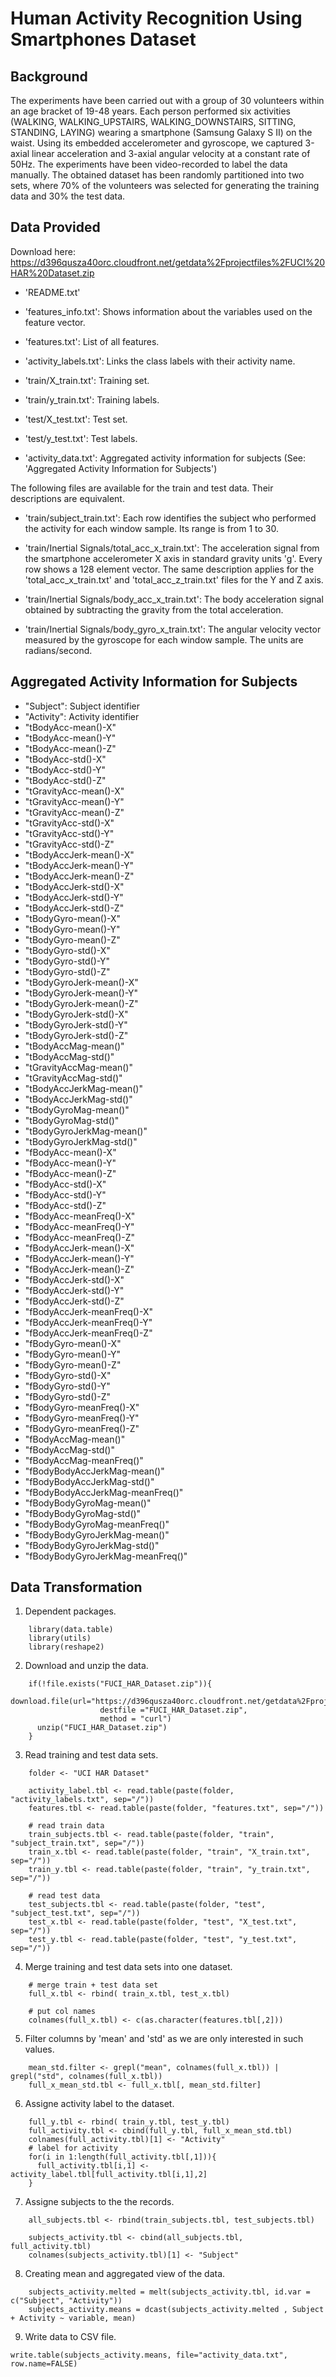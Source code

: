 # Human Activity Recognition Using Smartphones Dataset

## Background

The experiments have been carried out with a group of 30 volunteers within an age bracket of 19-48 years. Each person performed six activities (WALKING, WALKING_UPSTAIRS, WALKING_DOWNSTAIRS, SITTING, STANDING, LAYING) wearing a smartphone (Samsung Galaxy S II) on the waist. Using its embedded accelerometer and gyroscope, we captured 3-axial linear acceleration and 3-axial angular velocity at a constant rate of 50Hz. The experiments have been video-recorded to label the data manually. The obtained dataset has been randomly partitioned into two sets, where 70% of the volunteers was selected for generating the training data and 30% the test data. 

## Data Provided

Download here: 
https://d396qusza40orc.cloudfront.net/getdata%2Fprojectfiles%2FUCI%20HAR%20Dataset.zip

- 'README.txt'

- 'features_info.txt': Shows information about the variables used on the feature vector.

- 'features.txt': List of all features.

- 'activity_labels.txt': Links the class labels with their activity name.

- 'train/X_train.txt': Training set.

- 'train/y_train.txt': Training labels.

- 'test/X_test.txt': Test set.

- 'test/y_test.txt': Test labels.

- 'activity_data.txt': Aggregated activity information for subjects (See: 'Aggregated Activity Information for Subjects')

The following files are available for the train and test data. Their descriptions are equivalent. 

- 'train/subject_train.txt': Each row identifies the subject who performed the activity for each window sample. Its range is from 1 to 30. 

- 'train/Inertial Signals/total_acc_x_train.txt': The acceleration signal from the smartphone accelerometer X axis in standard gravity units 'g'. Every row shows a 128 element vector. The same description applies for the 'total_acc_x_train.txt' and 'total_acc_z_train.txt' files for the Y and Z axis. 

- 'train/Inertial Signals/body_acc_x_train.txt': The body acceleration signal obtained by subtracting the gravity from the total acceleration. 

- 'train/Inertial Signals/body_gyro_x_train.txt': The angular velocity vector measured by the gyroscope for each window sample. The units are radians/second. 

## Aggregated Activity Information for Subjects

- "Subject": Subject identifier                         
- "Activity": Activity identifier                        
- "tBodyAcc-mean()-X"               
- "tBodyAcc-mean()-Y"
- "tBodyAcc-mean()-Z"               
- "tBodyAcc-std()-X"                
- "tBodyAcc-std()-Y"                
- "tBodyAcc-std()-Z"               
- "tGravityAcc-mean()-X"            
- "tGravityAcc-mean()-Y"            
- "tGravityAcc-mean()-Z"            
- "tGravityAcc-std()-X"     
- "tGravityAcc-std()-Y"             
- "tGravityAcc-std()-Z"            
- "tBodyAccJerk-mean()-X"          
- "tBodyAccJerk-mean()-Y"          
- "tBodyAccJerk-mean()-Z"         
- "tBodyAccJerk-std()-X"           
- "tBodyAccJerk-std()-Y"           
- "tBodyAccJerk-std()-Z"           
- "tBodyGyro-mean()-X"            
- "tBodyGyro-mean()-Y"             
- "tBodyGyro-mean()-Z"             
- "tBodyGyro-std()-X"              
- "tBodyGyro-std()-Y"              
- "tBodyGyro-std()-Z"               
- "tBodyGyroJerk-mean()-X"         
- "tBodyGyroJerk-mean()-Y"         
- "tBodyGyroJerk-mean()-Z"        
- "tBodyGyroJerk-std()-X"         
- "tBodyGyroJerk-std()-Y"         
- "tBodyGyroJerk-std()-Z"          
- "tBodyAccMag-mean()"            
- "tBodyAccMag-std()"            
- "tGravityAccMag-mean()"        
- "tGravityAccMag-std()"           
- "tBodyAccJerkMag-mean()"          
- "tBodyAccJerkMag-std()"        
- "tBodyGyroMag-mean()"            
- "tBodyGyroMag-std()"             
- "tBodyGyroJerkMag-mean()"       
- "tBodyGyroJerkMag-std()"       
- "fBodyAcc-mean()-X"            
- "fBodyAcc-mean()-Y"              
- "fBodyAcc-mean()-Z"            
- "fBodyAcc-std()-X"               
- "fBodyAcc-std()-Y"               
- "fBodyAcc-std()-Z"               
- "fBodyAcc-meanFreq()-X"          
- "fBodyAcc-meanFreq()-Y"           
- "fBodyAcc-meanFreq()-Z"         
- "fBodyAccJerk-mean()-X"          
- "fBodyAccJerk-mean()-Y"           
- "fBodyAccJerk-mean()-Z"          
- "fBodyAccJerk-std()-X"           
- "fBodyAccJerk-std()-Y"           
- "fBodyAccJerk-std()-Z"           
- "fBodyAccJerk-meanFreq()-X"      
- "fBodyAccJerk-meanFreq()-Y"      
- "fBodyAccJerk-meanFreq()-Z"      
- "fBodyGyro-mean()-X"             
- "fBodyGyro-mean()-Y"             
- "fBodyGyro-mean()-Z"           
- "fBodyGyro-std()-X"              
- "fBodyGyro-std()-Y"              
- "fBodyGyro-std()-Z"            
- "fBodyGyro-meanFreq()-X"       
- "fBodyGyro-meanFreq()-Y"         
- "fBodyGyro-meanFreq()-Z"          
- "fBodyAccMag-mean()"            
- "fBodyAccMag-std()"              
- "fBodyAccMag-meanFreq()"         
- "fBodyBodyAccJerkMag-mean()"     
- "fBodyBodyAccJerkMag-std()"      
- "fBodyBodyAccJerkMag-meanFreq()"  
- "fBodyBodyGyroMag-mean()"        
- "fBodyBodyGyroMag-std()"         
- "fBodyBodyGyroMag-meanFreq()"    
- "fBodyBodyGyroJerkMag-mean()"   
- "fBodyBodyGyroJerkMag-std()"     
- "fBodyBodyGyroJerkMag-meanFreq()"

## Data Transformation

1. Dependent packages.
```
    library(data.table)
    library(utils)
    library(reshape2)
```
2. Download and unzip the data.
```
    if(!file.exists("FUCI_HAR_Dataset.zip")){
      download.file(url="https://d396qusza40orc.cloudfront.net/getdata%2Fprojectfiles%2FUCI%20HAR%20Dataset.zip",
                    destfile ="FUCI_HAR_Dataset.zip",
                    method = "curl")
      unzip("FUCI_HAR_Dataset.zip")
    }
```
3. Read training and test data sets.
```
    folder <- "UCI HAR Dataset"
    
    activity_label.tbl <- read.table(paste(folder, "activity_labels.txt", sep="/"))
    features.tbl <- read.table(paste(folder, "features.txt", sep="/"))
    
    # read train data
    train_subjects.tbl <- read.table(paste(folder, "train", "subject_train.txt", sep="/"))
    train_x.tbl <- read.table(paste(folder, "train", "X_train.txt", sep="/"))
    train_y.tbl <- read.table(paste(folder, "train", "y_train.txt", sep="/"))
    
    # read test data
    test_subjects.tbl <- read.table(paste(folder, "test", "subject_test.txt", sep="/"))
    test_x.tbl <- read.table(paste(folder, "test", "X_test.txt", sep="/"))
    test_y.tbl <- read.table(paste(folder, "test", "y_test.txt", sep="/"))
```
4. Merge training and test data sets into one dataset.
```
    # merge train + test data set
    full_x.tbl <- rbind( train_x.tbl, test_x.tbl)
    
    # put col names
    colnames(full_x.tbl) <- c(as.character(features.tbl[,2]))
```
5. Filter columns by 'mean' and 'std' as we are only interested in such values.
```
    mean_std.filter <- grepl("mean", colnames(full_x.tbl)) | grepl("std", colnames(full_x.tbl))
    full_x_mean_std.tbl <- full_x.tbl[, mean_std.filter]
```
6. Assigne activity label to the dataset.
```
    full_y.tbl <- rbind( train_y.tbl, test_y.tbl)
    full_activity.tbl <- cbind(full_y.tbl, full_x_mean_std.tbl)
    colnames(full_activity.tbl)[1] <- "Activity"
    # label for activity
    for(i in 1:length(full_activity.tbl[,1])){
      full_activity.tbl[i,1] <- activity_label.tbl[full_activity.tbl[i,1],2]
    }
```
7. Assigne subjects to the the records.
```
    all_subjects.tbl <- rbind(train_subjects.tbl, test_subjects.tbl)
    
    subjects_activity.tbl <- cbind(all_subjects.tbl, full_activity.tbl)
    colnames(subjects_activity.tbl)[1] <- "Subject"
```
8. Creating mean and aggregated view of the data.
``` 
    subjects_activity.melted = melt(subjects_activity.tbl, id.var = c("Subject", "Activity"))
    subjects_activity.means = dcast(subjects_activity.melted , Subject + Activity ~ variable, mean)
```
9. Write data to CSV file.
```
write.table(subjects_activity.means, file="activity_data.txt", row.name=FALSE)
```
